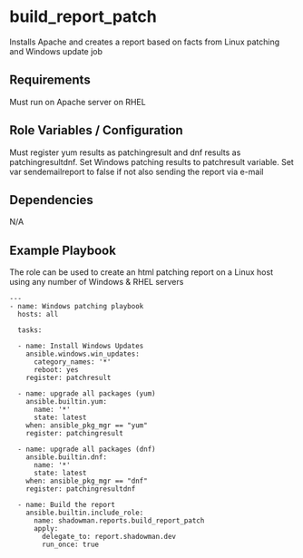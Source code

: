 build_report_patch
========

Installs Apache and creates a report based on facts from Linux patching and Windows update job

Requirements
------------

Must run on Apache server on RHEL

Role Variables / Configuration
--------------

Must register yum results as patchingresult and dnf results as patchingresultdnf. Set Windows patching results to patchresult variable. Set var sendemailreport to false if not also sending the report via e-mail

Dependencies
------------

N/A

Example Playbook
----------------

The role can be used to create an html patching report on a Linux host using any number of Windows & RHEL servers


```
---
- name: Windows patching playbook
  hosts: all

  tasks:
  
  - name: Install Windows Updates
    ansible.windows.win_updates:
      category_names: '*'
      reboot: yes
    register: patchresult

  - name: upgrade all packages (yum)
    ansible.builtin.yum:
      name: '*'
      state: latest
    when: ansible_pkg_mgr == "yum"
    register: patchingresult

  - name: upgrade all packages (dnf)
    ansible.builtin.dnf:
      name: '*'
      state: latest
    when: ansible_pkg_mgr == "dnf"
    register: patchingresultdnf
    
  - name: Build the report
    ansible.builtin.include_role:
      name: shadowman.reports.build_report_patch
      apply:
        delegate_to: report.shadowman.dev
        run_once: true
      
```
